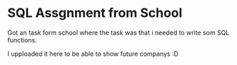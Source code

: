 # SQL Assgnment from School

Got an task form school where the task was that i needed to write som SQL functions.

I upploaded it here to be able to show future companys :D 
